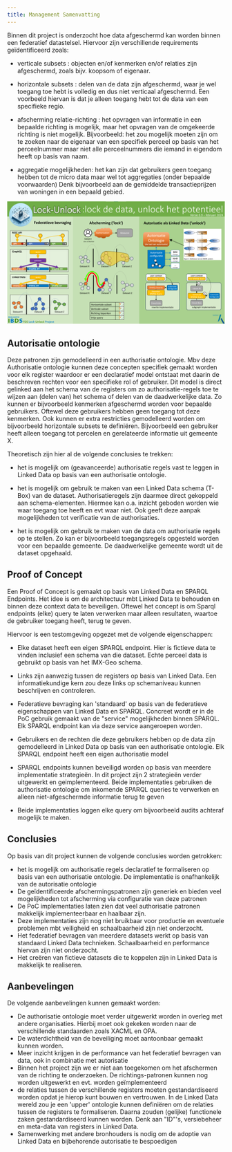```yaml
---
title: Management Samenvatting
---
```


Binnen dit project is onderzocht hoe data afgeschermd kan worden binnen een federatief datastelsel. Hiervoor zijn verschillende requirements geïdentificeerd zoals:

* verticale subsets            : objecten en/of kenmerken en/of relaties zijn afgeschermd, zoals bijv. koopsom of eigenaar.

* horizontale subsets          : delen van de data zijn afgeschermd, waar je wel toegang toe hebt is volledig en dus niet verticaal afgeschermd. Een voorbeeld hiervan is dat je alleen toegang hebt tot de data van een specifieke regio.

* afscherming relatie-richting : het opvragen van informatie in een bepaalde richting is mogelijk, maar het opvragen van de omgekeerde richting is niet mogelijk. Bijvoorbeeld: het zou mogelijk moeten zijn om te zoeken naar de eigenaar van een specifiek perceel op basis van het perceelnummer maar niet alle perceelnummers die iemand in eigendom heeft op basis van naam.

* aggregatie mogelijkheden: het kan zijn dat gebruikers geen toegang hebben tot de micro data maar wel tot aggregaties (onder bepaalde voorwaarden) Denk bijvoorbeeld aan de gemiddelde transactieprijzen van woningen in een bepaald gebied.


![Infographic](images/infographic.png)

## Autorisatie ontologie
Deze patronen zijn gemodelleerd in een authorisatie ontologie. Mbv deze Authorisatie ontologie kunnen  deze concepten specifiek gemaakt worden voor elk register waardoor er een declaratief model ontstaat met daarin de beschreven rechten voor een specifieke rol of gebruiker. Dit model is direct gelinked aan het schema van de registers om zo authorisatie-regels toe te wijzen aan (delen van) het schema of delen van de daadwerkelijke data. Zo kunnen er bijvoorbeeld kenmerken afgeschermd worden voor bepaalde gebruikers. Oftewel deze gebruikers hebben geen toegang tot deze kenmerken. Ook kunnen er extra restricties gemodelleerd worden om bijvoorbeeld horizontale subsets te definiëren. Bijvoorbeeld een gebruiker heeft alleen toegang tot percelen en gerelateerde informatie uit gemeente X. 

Theoretisch zijn hier al de volgende conclusies te trekken:

* het is mogelijk om (geavanceerde) authorisatie regels vast te leggen in Linked Data op basis van een authorisatie ontologie.

* het is mogelijk om gebruik te maken van een Linked Data schema (T-Box) van de dataset. Authorisatieregels zijn daarmee direct gekoppeld aan schema-elementen. Hiermee kan o.a. inzicht geboden worden wie waar toegang toe heeft en evt waar niet. Ook geeft deze aanpak mogelijkheden tot verificatie van de authorisaties.                      

* het is mogelijk om gebruik te maken van de data om authorisatie regels op te stellen. Zo kan er bijvoorbeeld toegangsregels opgesteld worden voor een bepaalde gemeente. De daadwerkelijke gemeente wordt uit de dataset opgehaald.

## Proof of Concept
Een Proof of Concept is gemaakt op basis van Linked Data en SPARQL Endpoints. Het idee is om de architectuur mbt Linked Data te behouden en binnen deze context data te beveiligen. Oftewel het concept is om Sparql endpoints (elke) query te laten verwerken maar alleen resultaten, waartoe de gebruiker toegang heeft, terug te geven. 

Hiervoor is een testomgeving opgezet met de volgende eigenschappen:

* Elke dataset heeft een eigen SPARQL endpoint. Hier is fictieve data te vinden inclusief een schema van die dataset. Echte perceel data is gebruikt op basis van het IMX-Geo schema.

* Links zijn aanwezig tussen de registers op basis van Linked Data. Een informatiekundige kern zou deze links op schemaniveau kunnen beschrijven en controleren.

* Federatieve bevraging kan 'standaard' op basis van de federatieve eigenschappen van Linked Data en SPARQL. Concreet wordt er in de PoC gebruik gemaakt van de "service" mogelijkheden binnen SPARQL. Elk SPARQL endpoint kan via deze service aangeroepen worden.

* Gebruikers en de rechten die deze gebruikers hebben op de data zijn gemodelleerd in Linked Data op basis van een authorisatie ontologie. Elk SPARQL endpoint heeft een eigen authorisatie model

* SPARQL endpoints kunnen beveiligd worden op basis van meerdere implementatie strategieën. In dit project zijn 2 strategieën verder uitgewerkt en geimplementeerd. Beide implementaties gebruiken de authorisatie ontologie om inkomende SPARQL queries te verwerken en alleen niet-afgeschermde informatie terug te geven

* Beide implementaties loggen elke query om bijvoorbeeld audits achteraf mogelijk te maken.

## Conclusies
Op basis van dit project kunnen de volgende conclusies worden getrokken:

* het is mogelijk om authorisatie regels declaratief te formaliseren op basis van een authorisatie ontologie. De implementatie is onafhankelijk van de autorisatie ontologie
* De geïdentificeerde afschermingspatronen zijn generiek en bieden veel mogelijkheden tot afscherming via configuratie van deze patronen
* De PoC implementaties laten zien dat veel authorisatie patronen makkelijk implementeerbaar en haalbaar zijn. 
* Deze implementaties zijn nog niet bruikbaar voor productie en eventuele problemen mbt veiligheid en schaalbaarheid zijn niet onderzocht.
* Het federatief bevragen van meerdere datasets werkt op basis van standaard Linked Data technieken. Schaalbaarheid en performance hiervan zijn niet onderzocht.
* Het creëren van fictieve datasets die te koppelen zijn in Linked Data is makkelijk te realiseren. 

## Aanbevelingen
De volgende aanbevelingen kunnen gemaakt worden:

* De authorisatie ontologie moet verder uitgewerkt worden in overleg met andere organisaties. Hierbij moet ook gekeken worden naar de verschillende standaarden zoals XACML en OPA.
* De waterdichtheid van de beveiliging moet aantoonbaar gemaakt kunnen worden.
* Meer inzicht krijgen in de performance van het federatief bevragen van data, ook in combinatie met  autorisatie
* Binnen het project zijn we er niet aan toegekomen om het afschermen van de richting te onderzoeken. De richtings-patronen kunnen nog worden uitgewerkt en evt. worden geïmplementeerd
* de relaties tussen de verschillende registers moeten gestandardiseerd worden opdat je hierop kunt bouwen en vertrouwen. In de Linked Data wereld zou je een 'upper' ontologie kunnen definiëren om de relaties tussen de registers te formaliseren. Daarna zouden (gelijke) functionele zaken gestandardiseerd kunnen worden. Denk aan "ID"'s, versiebeheer en meta-data van registers in Linked Data.
* Samenwerking met andere bronhouders is nodig om de adoptie van Linked Data en bijbehorende autorisatie te bespoedigen
